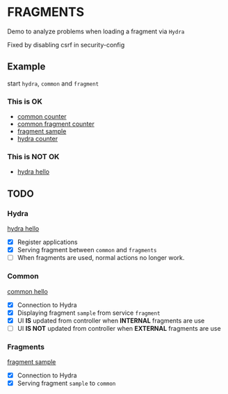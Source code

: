 # FRAGMENTS
Demo to analyze problems when loading a fragment via `Hydra`

Fixed by disabling csrf in security-config

## Example
start `hydra`, `common` and `fragment`
### This is OK
- [common counter](http://localhost:8889/counter)
- [common fragment counter ](http://localhost:8889/fragment)
- [fragment sample](http://localhost:8888/sample)
- [hydra counter](http://localhost:8081/counter)

### This is **NOT** OK
- [hydra hello](http://localhost:8081/hello)

## TODO
### Hydra
 [hydra hello](http://localhost:8081/hello)

- [x] Register applications
- [x] Serving fragment between `common` and `fragments`
- [ ] When fragments are used, normal actions no longer work.

### Common
 [common hello](http://localhost:8889/hello)

- [x] Connection to Hydra
- [x] Displaying fragment `sample` from service `fragment`
- [x] UI **IS** updated from controller when **INTERNAL** fragments are use
- [ ] UI **IS NOT** updated from controller when **EXTERNAL** fragments are use 

### Fragments
[fragment sample](http://localhost:8888/sample)

- [x] Connection to Hydra
- [x] Serving fragment `sample` to `common`
